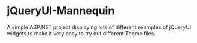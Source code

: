jQueryUI-Mannequin
==================

A simple ASP.NET project displaying lots of different examples of jQueryUI widgets to make it very easy to try out different Theme files.
